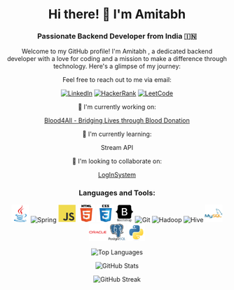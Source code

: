 <!-- Header Section -->
<h1 align="center">Hi there! 👋 I'm Amitabh </h1>
<h3 align="center">Passionate Backend Developer from India 🇮🇳</h3>

<!-- Introduction Section -->
<p align="center">Welcome to my GitHub profile! I'm Amitabh , a dedicated backend developer with a love for coding and a mission to make a difference through technology. Here's a glimpse of my journey:</p>

<!-- Contact Section -->
<p align="center">Feel free to reach out to me via email: </p>

<!-- Badges Section -->
<p align="center">
  <a href="https://linkedin.com/in/https://rb.gy/crt3ar" target="_blank"><img src="https://raw.githubusercontent.com/rahuldkjain/github-profile-readme-generator/master/src/images/icons/Social/linked-in-alt.svg" alt="LinkedIn" height="30" width="40" /></a>
  <a href="https://www.hackerrank.com/https://www.hackerrank.com/___amitabh" target="_blank"><img src="https://raw.githubusercontent.com/rahuldkjain/github-profile-readme-generator/master/src/images/icons/Social/hackerrank.svg" alt="HackerRank" height="30" width="40" /></a>
  <a href="https://www.leetcode.com/https://leetcode.com/amitabhchaurasia/" target="_blank"><img src="https://raw.githubusercontent.com/rahuldkjain/github-profile-readme-generator/master/src/images/icons/Social/leet-code.svg" alt="LeetCode" height="30" width="40" /></a>
</p>

<!-- Current Projects Section -->
<p align="center">🔭 I'm currently working on:</p>
<p align="center"><a href="https://github.com/Amitabhchaurasia/Bllood4All">Blood4All - Bridging Lives through Blood Donation</a></p>

<!-- Learning Section -->
<p align="center">🌱 I'm currently learning:</p>
<p align="center">Stream API</p>

<!-- Collaboration Section -->
<p align="center">👯 I'm looking to collaborate on:</p>
<p align="center"><a href="https://github.com/Amitabhchaurasia/LogInSystem">LogInSystem</a></p>

<!-- Skill Set Section -->
<h3 align="center">Languages and Tools:</h3>
<p align="center">
  <img src="https://raw.githubusercontent.com/devicons/devicon/master/icons/java/java-original.svg" alt="Java" width="40" height="40"/>
  <img src="https://www.vectorlogo.zone/logos/springio/springio-icon.svg" alt="Spring" width="40" height="40"/>
  <img src="https://raw.githubusercontent.com/devicons/devicon/master/icons/javascript/javascript-original.svg" alt="JavaScript" width="40" height="40"/>
  <img src="https://raw.githubusercontent.com/devicons/devicon/master/icons/html5/html5-original-wordmark.svg" alt="HTML5" width="40" height="40"/>
  <img src="https://raw.githubusercontent.com/devicons/devicon/master/icons/css3/css3-original-wordmark.svg" alt="CSS3" width="40" height="40"/>
  <img src="https://raw.githubusercontent.com/devicons/devicon/master/icons/bootstrap/bootstrap-plain-wordmark.svg" alt="Bootstrap" width="40" height="40"/>
  <img src="https://www.vectorlogo.zone/logos/git-scm/git-scm-icon.svg" alt="Git" width="40" height="40"/>
  <img src="https://www.vectorlogo.zone/logos/apache_hadoop/apache_hadoop-icon.svg" alt="Hadoop" width="40" height="40"/>
  <img src="https://www.vectorlogo.zone/logos/apache_hive/apache_hive-icon.svg" alt="Hive" width="40" height="40"/>
  <img src="https://raw.githubusercontent.com/devicons/devicon/master/icons/mysql/mysql-original-wordmark.svg" alt="MySQL" width="40" height="40"/>
  <img src="https://raw.githubusercontent.com/devicons/devicon/master/icons/oracle/oracle-original.svg" alt="Oracle" width="40" height="40"/>
  <img src="https://raw.githubusercontent.com/devicons/devicon/master/icons/postgresql/postgresql-original-wordmark.svg" alt="PostgreSQL" width="40" height="40"/>
  <img src="https://raw.githubusercontent.com/devicons/devicon/master/icons/python/python-original.svg" alt="Python" width="40" height="40"/>
</p>

<!-- Stats Section -->
<p align="center">
  <img src="https://github-readme-stats.vercel.app/api/top-langs?username=amitabhchaurasia&show_icons=true&locale=en&layout=compact" alt="Top Languages" />
</p>

<p align="center">
  <img src="https://github-readme-stats.vercel.app/api?username=amitabhchaurasia&show_icons=true&locale=en" alt="GitHub Stats" />
</p>

<p align="center">
  <img src="https://github-readme-streak-stats.herokuapp.com/?user=amitabhchaurasia&" alt="GitHub Streak" />
</p>
